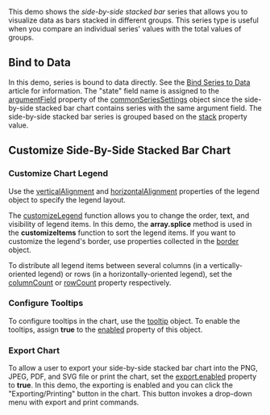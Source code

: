 This demo shows the _side-by-side stacked bar_ series that allows you to visualize data as bars stacked in different groups. This series type is useful when you compare an individual series' values with the total values of groups.

## Bind to Data

In this demo, series is bound to data directly. See the [Bind Series to Data](/Documentation/Guide/UI_Components/Chart/Data_Binding/Bind_Series_to_Data) article for information. The "state" field name is assigned to the [argumentField](/Documentation/ApiReference/UI_Components/dxChart/Configuration/commonSeriesSettings/#argumentField) property of the [commonSeriesSettings](/Documentation/ApiReference/UI_Components/dxChart/Configuration/commonSeriesSettings/) object since the side-by-side stacked bar chart contains series with the same argument field. The side-by-side stacked bar series is grouped based on the [stack](/Documentation/ApiReference/UI_Components/dxChart/Configuration/series/#stack) property value. 

## Customize Side-By-Side Stacked Bar Chart

### Customize Chart Legend 

Use the [verticalAlignment](/Documentation/ApiReference/UI_Components/dxChart/Configuration/legend/#verticalAlignment) and [horizontalAlignment](/Documentation/ApiReference/UI_Components/dxChart/Configuration/legend/#horizontalAlignment) properties of the legend object to specify the legend layout. 

The [customizeLegend](/Documentation/ApiReference/UI_Components/dxChart/Configuration/legend/#customizeItems) function allows you to change the order, text, and visibility of legend items. In this demo, the **array.splice** method is used in the **customizeItems** function to sort the legend items. If you want to customize the legend's border, use properties collected in the [border](/Documentation/ApiReference/UI_Components/dxChart/Configuration/legend/border) object. 

To distribute all legend items between several columns (in a vertically-oriented legend) or rows (in a horizontally-oriented legend), set the [columnCount](/Documentation/ApiReference/UI_Components/dxChart/Configuration/legend/#columnCount) or [rowCount](/Documentation/ApiReference/UI_Components/dxChart/Configuration/legend/#rowCount) property respectively.

### Configure Tooltips

To configure tooltips in the chart, use the [tooltip](/Documentation/ApiReference/UI_Components/dxChart/Configuration/tooltip/) object. To enable the tooltips, assign **true** to the [enabled](/Documentation/ApiReference/UI_Components/dxChart/Configuration/tooltip/#enabled) property of this object. 

### Export Chart

To allow a user to export your side-by-side stacked bar chart into the PNG, JPEG, PDF, and SVG file or print the chart, set the [export.enabled](/Documentation/ApiReference/UI_Components/dxChart/Configuration/export/#enabled) property to **true**. In this demo, the exporting is enabled and you can click the "Exporting/Printing" button in the chart. This button invokes a drop-down menu with export and print commands.
